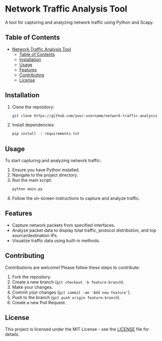 # Network Traffic Analysis Tool

A tool for capturing and analyzing network traffic using Python and Scapy.

## Table of Contents

- [Network Traffic Analysis Tool](#network-traffic-analysis-tool)
  - [Table of Contents](#table-of-contents)
  - [Installation](#installation)
  - [Usage](#usage)
  - [Features](#features)
  - [Contributing](#contributing)
  - [License](#license)

## Installation

1. Clone the repository:
   ```bash
   git clone https://github.com/your-username/network-traffic-analysis-tool.git
   ```

2. Install dependencies:
   ```bash
   pip install -r requirements.txt
   ```

## Usage

To start capturing and analyzing network traffic:

1. Ensure you have Python installed.
2. Navigate to the project directory.
3. Run the main script:
   ```bash
   python main.py
   ```
4. Follow the on-screen instructions to capture and analyze traffic.

## Features

- Capture network packets from specified interfaces.
- Analyze packet data to display total traffic, protocol distribution, and top source/destination IPs.
- Visualize traffic data using built-in methods.

## Contributing

Contributions are welcome! Please follow these steps to contribute:

1. Fork the repository.
2. Create a new branch (`git checkout -b feature-branch`).
3. Make your changes.
4. Commit your changes (`git commit -am 'Add new feature'`).
5. Push to the branch (`git push origin feature-branch`).
6. Create a new Pull Request.

## License

This project is licensed under the MIT License - see the [LICENSE](LICENSE) file for details.
